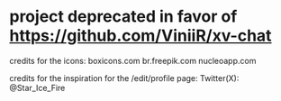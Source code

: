 # project deprecated in favor of https://github.com/ViniiR/xv-chat


credits for the icons: 
    boxicons.com
    br.freepik.com
    nucleoapp.com

credits for the inspiration for the /edit/profile page:
    Twitter(X): @Star_Ice_Fire
